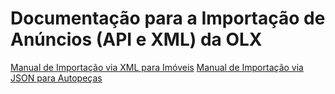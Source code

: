 # Documentação para a Importação de Anúncios (API e XML) da OLX

[Manual de Importação via XML para Imóveis](https://github.com/olxbr/ad_integration/blob/master/manual_real_estate.md)
[Manual de Importação via JSON para Autopeças](https://github.com/olxbr/ad_integration/blob/master/manual_autoparts.md)
